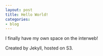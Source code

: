 ```yaml
---
layout: post
title: Hello World!
categories:
- blog
---
```


I finally have my own space on the interweb!

Created by Jekyll, hosted on S3.
